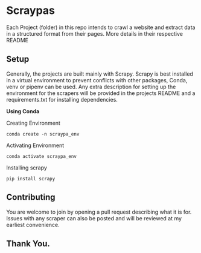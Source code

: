 # Scraypas
Each Project (folder) in this repo intends to crawl a website and extract data in a structured format from their pages. More details in their respective README

## Setup
Generally, the projects are built mainly with Scrapy. Scrapy is best installed in a virtual environment to prevent conflicts with other packages, Conda, venv or pipenv can be used. Any extra description for setting up the environment for the scrapers will be provided in the projects README and a requirements.txt for installing dependencies.


**Using Conda**

Creating Environment 
```
conda create -n scraypa_env
```

Activating Environment
```
conda activate scraypa_env
```

Installing scrapy
```
pip install scrapy
```

## Contributing
You are welcome to join by opening a pull request describing what it is for. Issues with any scraper can also be posted and will be reviewed at my earliest convenience.

## Thank You.


